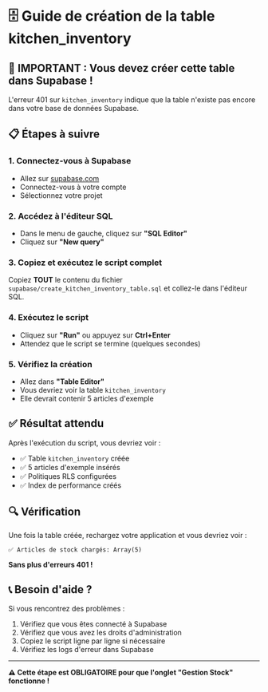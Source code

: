 # 🗄️ Guide de création de la table kitchen_inventory

## 🚨 IMPORTANT : Vous devez créer cette table dans Supabase !

L'erreur 401 sur `kitchen_inventory` indique que la table n'existe pas encore dans votre base de données Supabase.

## 📋 Étapes à suivre

### 1. **Connectez-vous à Supabase**
- Allez sur [supabase.com](https://supabase.com)
- Connectez-vous à votre compte
- Sélectionnez votre projet

### 2. **Accédez à l'éditeur SQL**
- Dans le menu de gauche, cliquez sur **"SQL Editor"**
- Cliquez sur **"New query"**

### 3. **Copiez et exécutez le script complet**
Copiez **TOUT** le contenu du fichier `supabase/create_kitchen_inventory_table.sql` et collez-le dans l'éditeur SQL.

### 4. **Exécutez le script**
- Cliquez sur **"Run"** ou appuyez sur **Ctrl+Enter**
- Attendez que le script se termine (quelques secondes)

### 5. **Vérifiez la création**
- Allez dans **"Table Editor"**
- Vous devriez voir la table `kitchen_inventory`
- Elle devrait contenir 5 articles d'exemple

## ✅ Résultat attendu

Après l'exécution du script, vous devriez voir :
- ✅ Table `kitchen_inventory` créée
- ✅ 5 articles d'exemple insérés
- ✅ Politiques RLS configurées
- ✅ Index de performance créés

## 🔍 Vérification

Une fois la table créée, rechargez votre application et vous devriez voir :
```
✅ Articles de stock chargés: Array(5)
```

**Sans plus d'erreurs 401 !**

## 📞 Besoin d'aide ?

Si vous rencontrez des problèmes :
1. Vérifiez que vous êtes connecté à Supabase
2. Vérifiez que vous avez les droits d'administration
3. Copiez le script ligne par ligne si nécessaire
4. Vérifiez les logs d'erreur dans Supabase

---

**⚠️ Cette étape est OBLIGATOIRE pour que l'onglet "Gestion Stock" fonctionne !**
